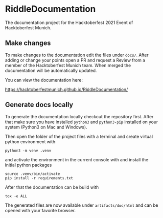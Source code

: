 # RiddleDocumentation

The documentation project for the Hacktoberfest 2021 Event of Hacktoberfest Munich.

## Make changes

To make changes to the documentation edit the files under `docs/`.
After adding or change your points open a PR and request a Review from a member of the Hacktoberfest Munich team.
When merged the documentation will be automatically updated. 

You can view the documentation here:

https://hacktoberfestmunich.github.io/RiddleDocumentation/

## Generate docs locally

To generate the documentation locally checkout the repository first.
After that make sure you have installed `python3` and `python3-pip` installed on your system (Python3 on Mac and Windows).

Then open the folder of the project files with a terminal and create virtual python environment with

```shell
python3 -m venv .venv
```

and activate the environment in the current console with and install the initial python packages

```shell
source .venv/bin/activate
pip install -r requirements.txt
```

After that the documentation can be build with

```shell
tox -e ALL
```

The generated files are now available under `artifacts/doc/html` and can be opened with your favorite browser.
